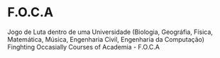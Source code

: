 # F.O.C.A
Jogo de Luta dentro de uma Universidade (Biologia, Geográfia, Física, Matemática, Música, Engenharia Civil, Engenharia da Computação) Finghting Occasially Courses of Academia - F.O.C.A
